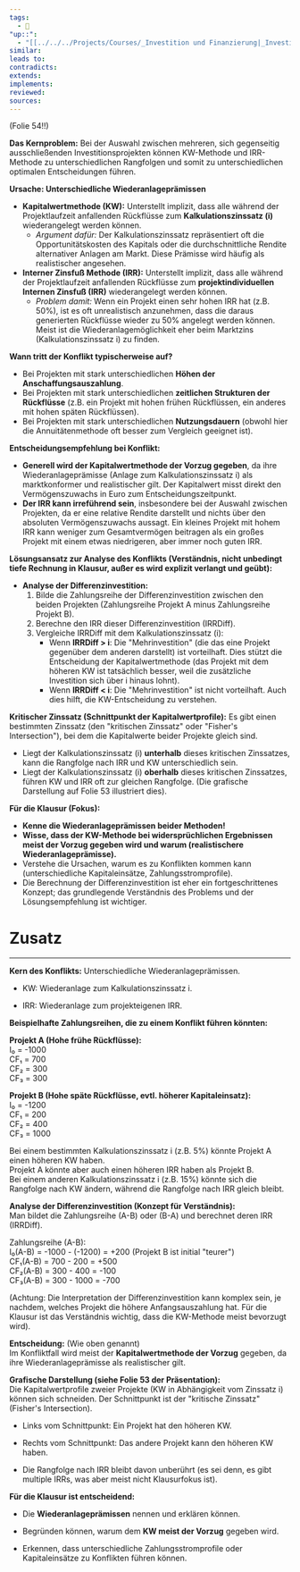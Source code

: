 ```yaml
---
tags:
  - 🌱
"up::":
  - "[[../../../Projects/Courses/_Investition und Finanzierung|_Investition und Finanzierung]]"
similar:
leads to:
contradicts:
extends:
implements:
reviewed:
sources:
---
```

(Folie 54!!)

**Das Kernproblem:** Bei der Auswahl zwischen mehreren, sich gegenseitig ausschließenden Investitionsprojekten können KW-Methode und IRR-Methode zu unterschiedlichen Rangfolgen und somit zu unterschiedlichen optimalen Entscheidungen führen.

**Ursache: Unterschiedliche Wiederanlageprämissen**

*   **Kapitalwertmethode (KW):** Unterstellt implizit, dass alle während der Projektlaufzeit anfallenden Rückflüsse zum **Kalkulationszinssatz (i)** wiederangelegt werden können.
    *   *Argument dafür:* Der Kalkulationszinssatz repräsentiert oft die Opportunitätskosten des Kapitals oder die durchschnittliche Rendite alternativer Anlagen am Markt. Diese Prämisse wird häufig als realistischer angesehen.
*   **Interner Zinsfuß Methode (IRR):** Unterstellt implizit, dass alle während der Projektlaufzeit anfallenden Rückflüsse zum **projektindividuellen Internen Zinsfuß (IRR)** wiederangelegt werden können.
    *   *Problem damit:* Wenn ein Projekt einen sehr hohen IRR hat (z.B. 50%), ist es oft unrealistisch anzunehmen, dass die daraus generierten Rückflüsse wieder zu 50% angelegt werden können. Meist ist die Wiederanlagemöglichkeit eher beim Marktzins (Kalkulationszinssatz i) zu finden.

**Wann tritt der Konflikt typischerweise auf?**

*   Bei Projekten mit stark unterschiedlichen **Höhen der Anschaffungsauszahlung**.
*   Bei Projekten mit stark unterschiedlichen **zeitlichen Strukturen der Rückflüsse** (z.B. ein Projekt mit hohen frühen Rückflüssen, ein anderes mit hohen späten Rückflüssen).
*   Bei Projekten mit stark unterschiedlichen **Nutzungsdauern** (obwohl hier die Annuitätenmethode oft besser zum Vergleich geeignet ist).

**Entscheidungsempfehlung bei Konflikt:**

*   **Generell wird der Kapitalwertmethode der Vorzug gegeben**, da ihre Wiederanlageprämisse (Anlage zum Kalkulationszinssatz i) als marktkonformer und realistischer gilt. Der Kapitalwert misst direkt den Vermögenszuwachs in Euro zum Entscheidungszeitpunkt.
*   **Der IRR kann irreführend sein**, insbesondere bei der Auswahl zwischen Projekten, da er eine relative Rendite darstellt und nichts über den absoluten Vermögenszuwachs aussagt. Ein kleines Projekt mit hohem IRR kann weniger zum Gesamtvermögen beitragen als ein großes Projekt mit einem etwas niedrigeren, aber immer noch guten IRR.

**Lösungsansatz zur Analyse des Konflikts (Verständnis, nicht unbedingt tiefe Rechnung in Klausur, außer es wird explizit verlangt und geübt):**

*   **Analyse der Differenzinvestition:**
    1.  Bilde die Zahlungsreihe der Differenzinvestition zwischen den beiden Projekten (Zahlungsreihe Projekt A minus Zahlungsreihe Projekt B).
    2.  Berechne den IRR dieser Differenzinvestition (IRRDiff).
    3.  Vergleiche IRRDiff mit dem Kalkulationszinssatz (i):
        *   Wenn **IRRDiff > i**: Die "Mehrinvestition" (die das eine Projekt gegenüber dem anderen darstellt) ist vorteilhaft. Dies stützt die Entscheidung der Kapitalwertmethode (das Projekt mit dem höheren KW ist tatsächlich besser, weil die zusätzliche Investition sich über i hinaus lohnt).
        *   Wenn **IRRDiff < i**: Die "Mehrinvestition" ist nicht vorteilhaft. Auch dies hilft, die KW-Entscheidung zu verstehen.

**Kritischer Zinssatz (Schnittpunkt der Kapitalwertprofile):**
Es gibt einen bestimmten Zinssatz (den "kritischen Zinssatz" oder "Fisher's Intersection"), bei dem die Kapitalwerte beider Projekte gleich sind.
*   Liegt der Kalkulationszinssatz (i) **unterhalb** dieses kritischen Zinssatzes, kann die Rangfolge nach IRR und KW unterschiedlich sein.
*   Liegt der Kalkulationszinssatz (i) **oberhalb** dieses kritischen Zinssatzes, führen KW und IRR oft zur gleichen Rangfolge.
    (Die grafische Darstellung auf Folie 53 illustriert dies).

**Für die Klausur (Fokus):**
*   **Kenne die Wiederanlageprämissen beider Methoden!**
*   **Wisse, dass der KW-Methode bei widersprüchlichen Ergebnissen meist der Vorzug gegeben wird und warum (realistischere Wiederanlageprämisse).**
*   Verstehe die Ursachen, warum es zu Konflikten kommen kann (unterschiedliche Kapitaleinsätze, Zahlungsstromprofile).
*   Die Berechnung der Differenzinvestition ist eher ein fortgeschrittenes Konzept; das grundlegende Verständnis des Problems und der Lösungsempfehlung ist wichtiger.

# Zusatz
---
**Kern des Konflikts:** Unterschiedliche Wiederanlageprämissen.

- KW: Wiederanlage zum Kalkulationszinssatz i.
    
- IRR: Wiederanlage zum projekteigenen IRR.
    

**Beispielhafte Zahlungsreihen, die zu einem Konflikt führen könnten:**

**Projekt A (Hohe frühe Rückflüsse):**  
I₀ = -1000  
CF₁ = 700  
CF₂ = 300  
CF₃ = 300

**Projekt B (Hohe späte Rückflüsse, evtl. höherer Kapitaleinsatz):**  
I₀ = -1200  
CF₁ = 200  
CF₂ = 400  
CF₃ = 1000

Bei einem bestimmten Kalkulationszinssatz i (z.B. 5%) könnte Projekt A einen höheren KW haben.  
Projekt A könnte aber auch einen höheren IRR haben als Projekt B.  
Bei einem anderen Kalkulationszinssatz i (z.B. 15%) könnte sich die Rangfolge nach KW ändern, während die Rangfolge nach IRR gleich bleibt.

**Analyse der Differenzinvestition (Konzept für Verständnis):**  
Man bildet die Zahlungsreihe (A-B) oder (B-A) und berechnet deren IRR (IRRDiff).

Zahlungsreihe (A-B):  
I₀(A-B) = -1000 - (-1200) = +200 (Projekt B ist initial "teurer")  
CF₁(A-B) = 700 - 200 = +500  
CF₂(A-B) = 300 - 400 = -100  
CF₃(A-B) = 300 - 1000 = -700

(Achtung: Die Interpretation der Differenzinvestition kann komplex sein, je nachdem, welches Projekt die höhere Anfangsauszahlung hat. Für die Klausur ist das Verständnis wichtig, dass die KW-Methode meist bevorzugt wird).

**Entscheidung:** (Wie oben genannt)  
Im Konfliktfall wird meist der **Kapitalwertmethode der Vorzug** gegeben, da ihre Wiederanlageprämisse als realistischer gilt.

**Grafische Darstellung (siehe Folie 53 der Präsentation):**  
Die Kapitalwertprofile zweier Projekte (KW in Abhängigkeit vom Zinssatz i) können sich schneiden. Der Schnittpunkt ist der "kritische Zinssatz" (Fisher's Intersection).

- Links vom Schnittpunkt: Ein Projekt hat den höheren KW.
    
- Rechts vom Schnittpunkt: Das andere Projekt kann den höheren KW haben.
    
- Die Rangfolge nach IRR bleibt davon unberührt (es sei denn, es gibt multiple IRRs, was aber meist nicht Klausurfokus ist).
    

**Für die Klausur ist entscheidend:**

- Die **Wiederanlageprämissen** nennen und erklären können.
    
- Begründen können, warum dem **KW meist der Vorzug** gegeben wird.
    
- Erkennen, dass unterschiedliche Zahlungsstromprofile oder Kapitaleinsätze zu Konflikten führen können.